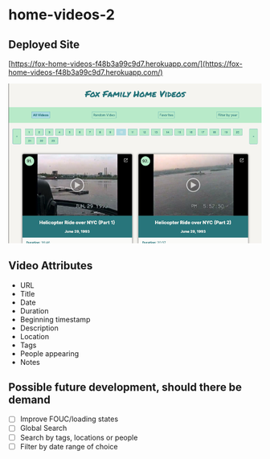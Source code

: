 # home-videos-2

## Deployed Site

[https://fox-home-videos-f48b3a99c9d7.herokuapp.com/](https://fox-home-videos-f48b3a99c9d7.herokuapp.com/)

![App Screenshot](app_screenshot.png)

## Video Attributes

- URL
- Title
- Date
- Duration
- Beginning timestamp
- Description
- Location
- Tags
- People appearing
- Notes

## Possible future development, should there be demand

- [ ] Improve FOUC/loading states
- [ ] Global Search
- [ ] Search by tags, locations or people
- [ ] Filter by date range of choice
